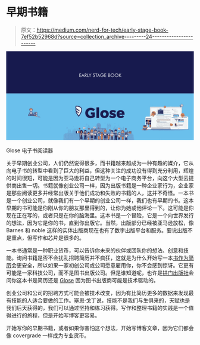 # 早期书籍

> 原文：<https://medium.com/nerd-for-tech/early-stage-book-7ef52b52968d?source=collection_archive---------24----------------------->

![](img/9b2fd5edd9a5898f44074c0c826970b3.png)

Glose 电子书阅读器

关于早期创业公司，人们仍然说得很多，而书籍越来越成为一种有趣的媒介，它从向电子书的转型中看到了巨大的利益，但这种关注的成功没有得到充分利用，辉煌的时间很短，可能是因为亚马逊将自己转型为一个电子商务平台，向这个大型云提供商出售一切。书籍就像创业公司一样，因为出版书籍是一种企业家行为，企业家是那些阅读更多并经常出版关于他们成功和失败的书籍的人，这并不奇怪。一本书是一个创业公司，就像我们有一个早期的创业公司一样，我们也有早期的书。这本早期的书可能是你刚从你的朋友那里得到的，让你为她或他评论一下。这可能是你现在正在写的，或者只是在你的脑海里。这本书是一个冒险，它是一个向世界发行的想法，因为它是你的书，直到你出版它。当然，出版部分已经被亚马逊放松，像 Barnes 和 noble 这样的实体出版商现在也有了数字出版平台和服务。要说出版不是重点，但写作和芯片是很多的。

一本书通常是一种职业货币，可以告诉你未来的伙伴或团队你的想法、创意和技能。询问书籍是否不会扰乱招聘简历并不疯狂，这就是为什么开始写一本[书作为简历](https://mkrdiop.medium.com/book-as-resume-262c97e24000)会更安全，所以如果一家初创公司或公司愿意雇用你，你不会感到惊讶。它更有可能是一家科技公司，而不是图书出版公司。但是谁知道呢，也许是[拱门出版社](https://www.archwaypublishing.com/en)会问你这本书是简历还是 [Glose](https://glose.com/) 因为图书出版商可能是技术驱动的。

创业公司和公司的招聘方式可能会被技术改变，因为有比简历更多的数据来发现最有技能的人适合要做的工作。塞思·戈丁说，技能不是我们与生俱来的，天赋也是我们后天获得的，我们可以通过坚持和练习获得。写作和整理书籍的实践是一个值得进行的旅程，但是开始写博客更容易。

开始写你的早期书籍，或者如果你害怕这个想法，开始写博客文章，因为它们都会像 covergrade 一样成为专业货币。